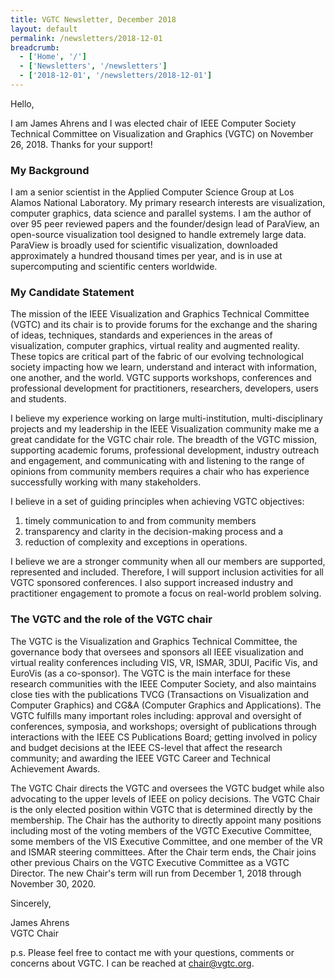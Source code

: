 ```yaml
---
title: VGTC Newsletter, December 2018
layout: default
permalink: /newsletters/2018-12-01
breadcrumb:
  - ['Home', '/']
  - ['Newsletters', '/newsletters']
  - ['2018-12-01', '/newsletters/2018-12-01']
---
```


Hello, 

I am James Ahrens and I was elected chair of IEEE Computer Society Technical 
Committee on Visualization and Graphics (VGTC) on November 26, 2018. Thanks for 
your support!

### My Background

I am a senior scientist in the Applied Computer Science Group at Los Alamos 
National Laboratory. My primary research interests are visualization, 
computer graphics, data science and parallel systems. I am the author of over
95 peer reviewed papers and the founder/design lead of ParaView, an 
open-source visualization tool designed to handle extremely large data. 
ParaView is broadly used for scientific visualization, downloaded 
approximately a hundred thousand times per year, and is in use at 
supercomputing and scientific centers worldwide. 

### My Candidate Statement

The mission of the IEEE Visualization and Graphics Technical Committee
(VGTC) and its chair is to provide forums for the exchange and the
sharing of ideas, techniques, standards and experiences in the areas
of visualization, computer graphics, virtual reality and augmented
reality. These topics are critical part of the fabric of our evolving
technological society impacting how we learn, understand and interact
with information, one another, and the world. VGTC supports workshops,
conferences and professional development for practitioners,
researchers, developers, users and students.

I believe my experience working on large multi-institution,
multi-disciplinary projects and my leadership in the IEEE
Visualization community make me a great candidate for the VGTC chair
role. The breadth of the VGTC mission, supporting academic forums,
professional development, industry outreach and engagement, and
communicating with and listening to the range of opinions from
community members requires a chair who has experience successfully
working with many stakeholders.

I believe in a set of guiding principles when achieving VGTC objectives: 

1. timely communication to and from community members 
2. transparency and clarity in the decision-making process and a 
3. reduction of complexity and exceptions in operations. 

I believe we are a stronger community when all our members are
supported, represented and included. Therefore, I will support
inclusion activities for all VGTC sponsored conferences. I also
support increased industry and practitioner engagement to promote a
focus on real-world problem solving.

### The VGTC and the role of the VGTC chair

The VGTC is the Visualization and Graphics Technical Committee, the
governance body that oversees and sponsors all IEEE visualization and
virtual reality conferences including VIS, VR, ISMAR, 3DUI, Pacific
Vis, and EuroVis (as a co-sponsor). The VGTC is the main interface for
these research communities with the IEEE Computer Society, and also
maintains close ties with the publications TVCG (Transactions on
Visualization and Computer Graphics) and CG&A (Computer Graphics and
Applications). The VGTC fulfills many important roles including:
approval and oversight of conferences, symposia, and workshops;
oversight of publications through interactions with the IEEE CS
Publications Board; getting involved in policy and budget decisions at
the IEEE CS-level that affect the research community; and awarding the
IEEE VGTC Career and Technical Achievement Awards.

The VGTC Chair directs the VGTC and oversees the VGTC budget while
also advocating to the upper levels of IEEE on policy decisions. The
VGTC Chair is the only elected position within VGTC that is determined
directly by the membership. The Chair has the authority to directly
appoint many positions including most of the voting members of the
VGTC Executive Committee, some members of the VIS Executive Committee,
and one member of the VR and ISMAR steering committees. After the
Chair term ends, the Chair joins other previous Chairs on the VGTC
Executive Committee as a VGTC Director. The new Chair's term will run
from December 1, 2018 through November 30, 2020.

Sincerely,

James Ahrens  
VGTC Chair

p.s. Please feel free to contact me with your questions, comments or 
concerns about VGTC. I can be reached at chair@vgtc.org. 
